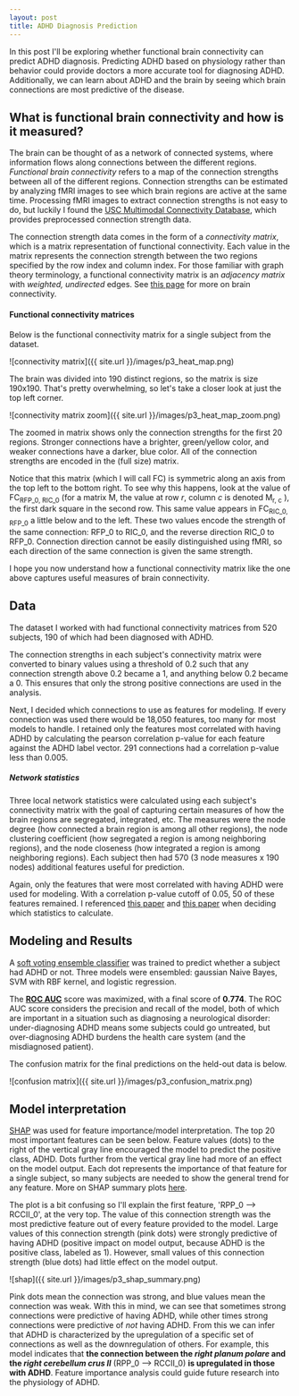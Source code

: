 ```yaml
---
layout: post
title: ADHD Diagnosis Prediction
---
```

<style>
.center {
  display: block;
  margin-left: auto;
  margin-right: auto;
  width: 90%;
}
</style>
In this post I'll be exploring whether functional brain connectivity can predict ADHD diagnosis. Predicting ADHD based on physiology rather than behavior could provide doctors a more accurate tool for diagnosing ADHD. Additionally, we can learn about ADHD and the brain by seeing which brain connections are most predictive of the disease.

## What is functional brain connectivity and how is it measured?

The brain can be thought of as a network of connected systems, where information flows along connections between the different regions. *Functional brain connectivity* refers to a map of the connection strengths between all of the different regions. Connection strengths can be estimated by analyzing fMRI images to see which brain regions are active at the same time. Processing fMRI images to extract connection strengths is not easy to do, but luckily I found the [USC Multimodal Connectivity Database](http://umcd.humanconnectomeproject.org/), which provides preprocessed connection strength data.

The connection strength data comes in the form of a *connectivity matrix*, which is a matrix representation of functional connectivity. Each value in the matrix represents the connection strength between the two regions specified by the row index and column index. For those familiar with graph theory terminology, a functional connectivity matrix is an *adjacency matrix* with *weighted, undirected* edges. See [this page](www.scholarpedia.org/article/Brain_connectivity#Modes_of_Brain_Connectivity) for more on brain connectivity. 



#### Functional connectivity matrices

Below is the functional connectivity matrix for a single subject from the dataset.

![connectivity matrix]({{ site.url }}/images/p3_heat_map.png)

The brain was divided into 190 distinct regions, so the matrix is size 190x190. That's pretty overwhelming, so let's take a closer look at just the top left corner.

![connectivity matrix zoom]({{ site.url }}/images/p3_heat_map_zoom.png)

The zoomed in matrix shows only the connection strengths for the first 20 regions. Stronger connections have a brighter, green/yellow color, and weaker connections have a darker, blue color. All of the connection strengths are encoded in the (full size) matrix.

Notice that this matrix (which I will call FC) is symmetric along an axis from the top left to the bottom right. To see why this happens, look at the value of FC<sub>RFP_0, RIC_0</sub> (for a matrix M, the value at row *r*, column *c* is denoted M<sub>r, c</sub> ), the first dark square in the second row. This same value appears in FC<sub>RIC_0, RFP_0</sub> a little below and to the left. These two values encode the strength of the same connection: RFP_0 to RIC_0, and the reverse direction RIC_0 to RFP_0. Connection direction cannot be easily distinguished using fMRI, so each direction of the same connection is given the same strength.

I hope you now understand how a functional connectivity matrix like the one above captures useful measures of brain connectivity.



## Data

The dataset I worked with had functional connectivity matrices from 520 subjects, 190 of which had been diagnosed with ADHD.

The connection strengths in each subject's connectivity matrix were converted to binary values using a threshold of 0.2 such that any connection strength above 0.2 became a 1, and anything below 0.2 became a 0. This ensures that only the strong positive connections are used in the analysis.

Next, I decided which connections to use as features for modeling. If every connection was used there would be 18,050 features, too many for most models to handle. I retained only the features most correlated with having ADHD by calculating the pearson correlation p-value for each feature against the ADHD label vector. 291 connections had a correlation p-value less than 0.005.

##### Network statistics

Three local network statistics were calculated using each subject's connectivity matrix with the goal of capturing certain measures of how the brain regions are segregated, integrated, etc. The measures were the node degree (how connected a brain region is among all other regions), the node clustering coefficient (how segregated a region is among neighboring regions), and the node closeness (how integrated a region is among neighboring regions). Each subject then had 570 (3 node measures x 190 nodes) additional features useful for prediction.

Again, only the features that were most correlated with having ADHD were used for modeling. With a correlation p-value cutoff of 0.05, 50 of these features remained. I referenced [this paper](https://onlinelibrary.wiley.com/doi/pdf/10.1111/jcpp.12712) and [this paper](https://www.nature.com/articles/s41398-018-0213-8) when deciding which statistics to calculate.



## Modeling and Results

A [soft voting ensemble classifier](https://scikit-learn.org/stable/modules/generated/sklearn.ensemble.VotingClassifier.html) was trained to predict whether a subject had ADHD or not. Three models were ensembled: gaussian Naive Bayes, SVM with RBF kernel, and logistic regression.

The [**ROC AUC**](https://en.wikipedia.org/wiki/Receiver_operating_characteristic#Area_under_the_curve) score was maximized, with a final score of **0.774**. The ROC AUC score considers the precision and recall of the model, both of which are important in a situation such as diagnosing a neurological disorder: under-diagnosing ADHD means some subjects could go untreated, but over-diagnosing ADHD burdens the health care system (and the misdiagnosed patient).

The confusion matrix for the final predictions on the held-out data is below.

![confusion matrix]({{ site.url }}/images/p3_confusion_matrix.png)

## Model interpretation

[SHAP](https://shap.readthedocs.io/en/latest/) was used for feature importance/model interpretation. The top 20 most important features can be seen below. Feature values (dots) to the right of the vertical gray line encouraged the model to predict the positive class, ADHD. Dots further from the vertical gray line had more of an effect on the model output. Each dot represents the importance of that feature for a single subject, so many subjects are needed to show the general trend for any feature. More on SHAP summary plots [here](https://christophm.github.io/interpretable-ml-book/shap.html#shap-summary-plot).

The plot is a bit confusing so I'll explain the first feature, 'RPP_0 --> RCCII_0', at the very top. The value of this connection strength was the most predictive feature out of every feature provided to the model. Large values of this connection strength (pink dots) were strongly predictive of having ADHD (positive impact on model output, because ADHD is the positive class, labeled as 1). However, small values of this connection strength (blue dots) had little effect on the model output.

![shap]({{ site.url }}/images/p3_shap_summary.png)

Pink dots mean the connection was strong, and blue values mean the connection was weak. With this in mind, we can see that sometimes strong connections were predictive of having ADHD, while other times strong connections were predictive of *not* having ADHD. From this we can infer that ADHD is characterized by the upregulation of a specific set of connections as well as the downregulation of others. For example, this model indicates that **the connection between the *right planum polare* and the *right cerebellum crus II*** (RPP_0 --> RCCII_0) **is upregulated in those with ADHD**. Feature importance analysis could guide future research into the physiology of ADHD.
